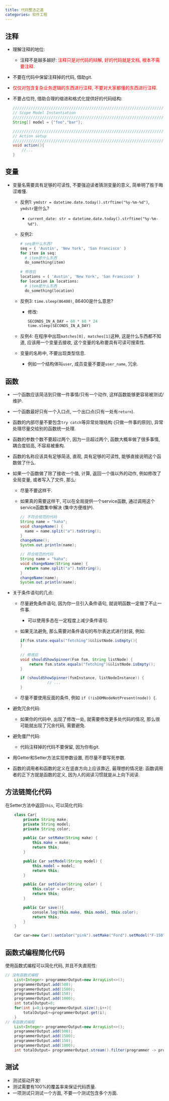 ```yaml
---
title: 代码整洁之道
categories: 软件工程
---
```




## 注释

* 理解注释的地位:

  * 注释不是越多越好: <font color=red>注释只是对代码的辩解, 好的代码就是文档, 根本不需要注释.</font>

* 不要在代码中保留注释掉的代码, 借助git.

* <font color=red>仅仅对包含复杂业务逻辑的东西进行注释, 不要对大家都懂的东西进行注释.</font>

* 不要占位符, 借助合理的缩进和格式化提供好的代码结构:

  ```java
  ////////////////////////////////////////////////////////////////////////////////
  // Scope Model Instantiation
  ////////////////////////////////////////////////////////////////////////////////
  String[] model = {"foo","bar"};
  
  ////////////////////////////////////////////////////////////////////////////////
  // Action setup
  ///////////////////////////////////////////////////////////////////////////////
  void action(){
      //...
  }
  ```

  

## 变量

* 变量名需要具有足够的可读性, 不要强迫读者猜测变量的意义, 简单明了胜于晦涩难懂.

  * 反例1: `ymdstr = datetime.date.today().strftime("%y-%m-%d")`, `ymdstr`是什么?

    * `current_date: str = datetime.date.today().strftime("%y-%m-%d")`.

  * 反例2:

    ```python
    # seq是什么东西?
    seq = ( 'Austin', 'New York', 'San Francisco' )
    for item in seq:
      # item是什么东西
      do_something(item)
      
    # 修改后
    locations = ( 'Austin', 'New York', 'San Francisco' )
    for location in locations:
      # item是什么东西
      do_something(location)
    ```

  * 反例3: `time.sleep(86400)`, 86400是什么意思?

    * 修改:

      ```python
      SECONDS_IN_A_DAY = 60 * 60 * 24
      time.sleep(SECONDS_IN_A_DAY)
      ```

  * 反例4: 在程序中出现`matches[0], matches[1]`这种, 这是什么东西都不知道, 应该用一个变量去接收, 这个变量的名称要具有可读可搜索性.
  
  * 变量的名称中, 不要出现类型信息.
  
    * 例如一个结构体叫`user`, 成员变量不要是`user_name`, 冗余.
  



## 函数

* 一个函数应该简洁到只做一件事情/只有一个动作, 这样函数能够更容易被测试/维护.
* 一个函数最好只有一个入口点, 一个出口点(只有一处有`return`).
* 函数的内部尽量不要包含`try catch`等异常处理结构 (只做一件事的原则), 异常处理尽量交给别的函数统一处理.
* 函数的参数个数不要超过两个, 因为一旦超过两个, 函数大概率做了很多事情, 耦合度较高, 不容易被重构.

* 函数的名称应该具有足够简洁, 直观, 具有足够的可读性, 能够直接说明这个函数做了什么.

* 如果一个函数做了除了接收一个值, 计算, 返回一个值以外的动作, 例如修改了全局变量, 或者写入了文件, 那么:

  * 尽量不要这样干.

  * 如果真的需要这样干, 可以在全局提供一个service函数, 通过调用这个service函数集中解决 (集中方便维护).

    ```java
    // 不符合规范的代码
    String name = "haha";
    void changeName() {
      name = name.split("a").toString();
    }
    changeName();
    System.out.println(name);
    
    // 符合规范的代码
    String name = "haha";
    void changeName(String name) {
      return name.split("a").toString();
    }
    changeName(name);
    System.out.println(name);
    ```

* 关于条件语句的几点:

  * 尽量避免条件语句, 因为你一旦引入条件语句, 就说明函数一定做了不止一件事.

    * 可以使用多态在一定程度上减少条件语句.

  * 如果无法避免, 那么需要对条件语句的布尔表达式进行封装, 例如:

    ```java
    if(fsm.state.equals("fetching")&&listNode.isEmpty(){
    }
       
    // 修改后
    void shouldShowSpinner(Fsm fsm, String listNode) {
        return fsm.state.equals("fetching")&&listNode.isEmpty();
    }
    
    if (shouldShowSpinner(fsmInstance, listNodeInstance)) {
                // ...
    }
    ```

  * 尽量不要使用反面的条件, 例如 `if (!isDOMNodeNotPresent(node)) {`.

* 避免冗余代码:

  * 如果你的代码中, 出现了修改一处, 就需要修改更多处代码的情况, 那么很可能就出现了冗余代码, 需要避免.

* 避免僵尸代码:

  * 代码注释掉的代码不要保留, 因为你有git.

* 用Getter和Setter方法实现参数设置, 而尽量不要写死参数.

* 函数的调用者和函数的定义在竖直方向上应该靠近, 最理想的情况是: 函数调用者的正下方就是函数的定义, 因为人的阅读习惯就是从上向下阅读.



## 方法链简化代码

在Setter方法中返回`this`, 可以简化代码:

```java
    class Car{
        private String make;
        private String model;
        private String color;

        public Car setMake(String make) {
            this.make = make;
            return this;
        }

        public Car setModel(String model) {
            this.model = model;
            return this;
        }

        public Car setColor(String color) {
            this.color = color;
            return this;
        }

        public Car save(){
            console.log(this.make, this.model, this.color);
            return this;
        }
    }

    Car car=new Car().setColor("pink").setMake("Ford").setModel("F-150").save();
```



## 函数式编程简化代码

使用函数式编程可以简化代码, 并且不失直观性:

```java
// 没有函数式编程
    List<Integer> programmerOutput=new ArrayList<>();
    programmerOutput.add(500);
    programmerOutput.add(1500);
    programmerOutput.add(150);
    programmerOutput.add(1000);
    int totalOutput=0;
    for(int i=0;i<programmerOutput.size();i++){
        totalOutput+=programmerOutput.get(i);
    }
// 有函数式编程
    List<Integer> programmerOutput=new ArrayList<>();
    programmerOutput.add(500);
    programmerOutput.add(1500);
    programmerOutput.add(150);
    programmerOutput.add(1000);
    int totalOutput= programmerOutput.stream().filter(programmer -> programmer > 500).mapToInt(programmer -> programmer).sum();
```



## 测试

* 测试驱动开发!
* 测试需要有100%的覆盖率来保证代码质量.
* 一项测试只测试一个方面, 不要一个测试包含多个方面.